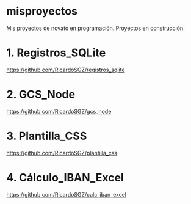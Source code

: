 # misproyectos
Mis proyectos de novato en programación.
Proyectos en construcción.

# 1. Registros_SQLite
https://github.com/RicardoSGZ/registros_sqlite

# 2. GCS_Node
https://github.com/RicardoSGZ/gcs_node

# 3. Plantilla_CSS
https://github.com/RicardoSGZ/plantilla_css

# 4. Cálculo_IBAN_Excel
https://github.com/RicardoSGZ/calc_iban_excel
